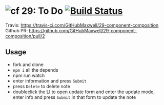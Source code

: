 ![cf](http://i.imgur.com/7v5ASc8.png) 29: To Do [![Build Status](https://travis-ci.com/GitHubMaxwell/29-component-composition.svg?branch=max4-lab29)](https://travis-ci.com/GitHubMaxwell/29-component-composition)
===

Travis: https://travis-ci.com/GitHubMaxwell/29-component-composition
Github PR: https://github.com/GitHubMaxwell/29-component-composition/pull/2

## Usage
  * fork and clone
  * `npm i` all the depends
  * npm run watch
  * enter information and press `Submit`
  * press `Delete` to delete note
  * doubleclick the LI to open update form and enter the update mode, enter info and press `Submit` in that form to update the note